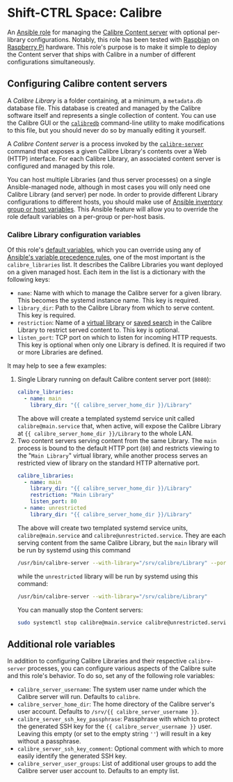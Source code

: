 # Shift-CTRL Space: Calibre

An [Ansible role](https://docs.ansible.com/ansible/latest/user_guide/playbooks_reuse_roles.html) for managing the [Calibre Content server](https://manual.calibre-ebook.com/generated/en/calibre-server.html) with optional per-library configurations. Notably, this role has been tested with [Raspbian](https://www.raspbian.org/) on [Raspberry Pi](https://www.raspberrypi.org/) hardware. This role's purpose is to make it simple to deploy the Content server that ships with Calibre in a number of different configurations simultaneously.

## Configuring Calibre content servers

A *Calibre Library* is a folder containing, at a minimum, a `metadata.db` database file. This database is created and managed by the Calibre software itself and represents a single collection of content. You can use the Calibre GUI or the [`calibredb`](https://manual.calibre-ebook.com/generated/en/calibredb.html) command-line utility to make modifications to this file, but you should never do so by manually editing it yourself.

A *Calibre Content server* is a process invoked by the [`calibre-server`](https://manual.calibre-ebook.com/generated/en/calibre-server.html) command that exposes a given Calibre Library's contents over a Web (HTTP) interface. For each Calibre Library, an associated content server is configured and managed by this role.

You can host multiple Libraries (and thus server processes) on a single Ansible-managed node, although in most cases you will only need one Calibre Library (and server) per node. In order to provide different Library configurations to different hosts, you should make use of [Ansible inventory group or host variables](https://docs.ansible.com/ansible/latest/user_guide/intro_inventory.html#hosts-and-groups). This Ansible feature will allow you to override the role default variables on a per-group or per-host basis.

### Calibre Library configuration variables

Of this role's [default variables](defaults/main.yml), which you can override using any of [Ansible's variable precedence rules](https://docs.ansible.com/ansible/latest/user_guide/playbooks_variables.html#variable-precedence-where-should-i-put-a-variable), one of the most important is the `calibre_libraries` list. It describes the Calibre Libraries you want deployed on a given managed host. Each item in the list is a dictionary with the following keys:

* `name`: Name with which to manage the Calibre server for a given library. This becomes the systemd instance name. This key is required.
* `library_dir`: Path to the Calibre Library from which to serve content. This key is required.
* `restriction`: Name of a [virtual library](https://manual.calibre-ebook.com/virtual_libraries.html) or [saved search](https://manual.calibre-ebook.com/gui.html#saving-searches) in the Calibre Library to restrict served content to. This key is optional.
* `listen_port`: TCP port on which to listen for incoming HTTP requests. This key is optional when only one Library is defined. It is required if two or more Libraries are defined.

It may help to see a few examples:

1. Single Library running on default Calibre content server port (`8080`):
    ```yml
    calibre_libraries:
      - name: main
        library_dir: "{{ calibre_server_home_dir }}/Library"
    ```
    The above will create a templated systemd service unit called `calibre@main.service` that, when active, will expose the Calibre Library at `{{ calibre_server_home_dir }}/Library` to the whole LAN.
1. Two content servers serving content from the same Library. The `main` process is bound to the default HTTP port (`80`) and restricts viewing to the "`Main Library`" virtual library, while another process serves an restricted view of library on the standard HTTP alternative port.
    ```yml
    calibre_libraries:
      - name: main
        library_dir: "{{ calibre_server_home_dir }}/Library"
        restriction: "Main Library"
        listen_port: 80
      - name: unrestricted
        library_dir: "{{ calibre_server_home_dir }}/Library"
    ```
    The above will create two templated systemd service units, `calibre@main.service` and `calibre@unrestricted.service`. They are each serving content from the same Calibre Library, but the `main` library will be run by systemd using this command
    ```sh
    /usr/bin/calibre-server --with-library="/srv/calibre/Library" --port 80 --restriction="Main Library"
    ```
    while the `unrestricted` library will be run by systemd using this command:
    ```sh
    /usr/bin/calibre-server --with-library="/srv/calibre/Library"
    ```
    You can manually stop the Content servers:
    ```sh
    sudo systemctl stop calibre@main.service calibre@unrestricted.service
    ```

## Additional role variables

In addition to configuring Calibre Libraries and their respective `calibre-server` processes, you can configure various aspects of the Calibre suite and this role's behavior. To do so, set any of the following role variables:

* `calibre_server_username`: The system user name under which the Calibre server will run. Defaults to `calibre`.
* `calibre_server_home_dir`: The home directory of the Calibre server's user account. Defaults to `/srv/{{ calibre_server_username }}`.
* `calibre_server_ssh_key_passphrase`: Passphrase with which to protect the generated SSH key for the `{{ calibre_server_username }}` user. Leaving this empty (or set to the empty string `''`) will result in a key without a passphrase.
* `calibre_server_ssh_key_comment`: Optional comment with which to more easily identify the generated SSH key.
* `calibre_server_user_groups`: List of additional user groups to add the Calibre server user account to. Defaults to an empty list.
